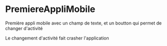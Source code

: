 # PremiereAppliMobile
Première appli mobile avec un champ de texte, et un boutton qui permet de changer d'activité

Le changement d'activité fait crasher l'application
